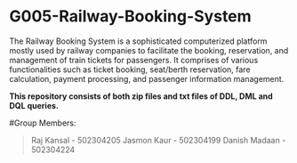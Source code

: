 # G005-Railway-Booking-System

The Railway Booking System is a sophisticated computerized platform mostly used by railway companies to facilitate the booking, reservation, and management of train tickets for passengers. 
It comprises of various functionalities such as ticket booking, seat/berth reservation, fare calculation, payment processing, and passenger information management.

**This repository consists of both zip files and txt files of DDL, DML and DQL queries.**


#Group Members:

>Raj Kansal - 502304205
>Jasmon Kaur - 502304199
>Danish Madaan - 502304224

